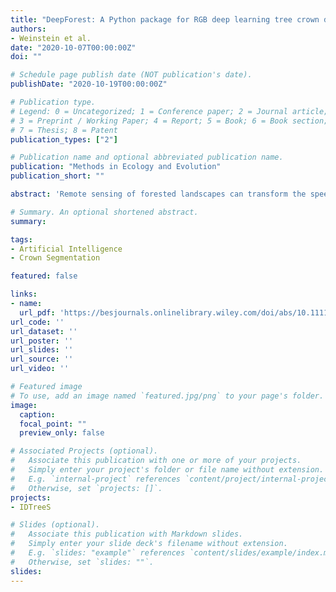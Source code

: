 ```yaml
---
title: "DeepForest: A Python package for RGB deep learning tree crown delineation"
authors:
- Weinstein et al.
date: "2020-10-07T00:00:00Z"
doi: ""

# Schedule page publish date (NOT publication's date).
publishDate: "2020-10-19T00:00:00Z"

# Publication type.
# Legend: 0 = Uncategorized; 1 = Conference paper; 2 = Journal article;
# 3 = Preprint / Working Paper; 4 = Report; 5 = Book; 6 = Book section;
# 7 = Thesis; 8 = Patent
publication_types: ["2"]

# Publication name and optional abbreviated publication name.
publication: "Methods in Ecology and Evolution"
publication_short: ""

abstract: 'Remote sensing of forested landscapes can transform the speed, scale and cost of forest research. The delineation of individual trees in remote sensing images is an essential task in forest analysis. Here we introduce a new Python package, DeepForest that detects individual trees in high resolution RGB imagery using deep learning. While deep learning has proven highly effective in a range of computer vision tasks, it requires large amounts of training data that are typically difficult to obtain in ecological studies. DeepForest overcomes this limitation by including a model pretrained on over 30 million algorithmically generated crowns from 22 forests and fine‐tuned using 10,000 hand‐labelled crowns from six forests. The package supports the application of this general model to new data, fine tuning the model to new datasets with user labelled crowns, training new models and evaluating model predictions.'

# Summary. An optional shortened abstract.
summary:

tags:
- Artificial Intelligence
- Crown Segmentation

featured: false

links:
- name:
  url_pdf: 'https://besjournals.onlinelibrary.wiley.com/doi/abs/10.1111/2041-210X.13472'
url_code: ''
url_dataset: ''
url_poster: ''
url_slides: ''
url_source: ''
url_video: ''

# Featured image
# To use, add an image named `featured.jpg/png` to your page's folder.
image:
  caption:
  focal_point: ""
  preview_only: false

# Associated Projects (optional).
#   Associate this publication with one or more of your projects.
#   Simply enter your project's folder or file name without extension.
#   E.g. `internal-project` references `content/project/internal-project/index.md`.
#   Otherwise, set `projects: []`.
projects:
- IDTreeS

# Slides (optional).
#   Associate this publication with Markdown slides.
#   Simply enter your slide deck's filename without extension.
#   E.g. `slides: "example"` references `content/slides/example/index.md`.
#   Otherwise, set `slides: ""`.
slides:
---
```

